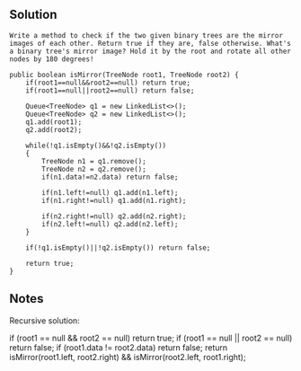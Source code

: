 ## Solution

```
Write a method to check if the two given binary trees are the mirror images of each other. Return true if they are, false otherwise. What's a binary tree's mirror image? Hold it by the root and rotate all other nodes by 180 degrees! 

public boolean isMirror(TreeNode root1, TreeNode root2) {
    if(root1==null&&root2==null) return true;
    if(root1==null||root2==null) return false;
    
    Queue<TreeNode> q1 = new LinkedList<>();
    Queue<TreeNode> q2 = new LinkedList<>();
    q1.add(root1);
    q2.add(root2);
    
    while(!q1.isEmpty()&&!q2.isEmpty())
    {
        TreeNode n1 = q1.remove();
        TreeNode n2 = q2.remove();
        if(n1.data!=n2.data) return false;
        
        if(n1.left!=null) q1.add(n1.left);
        if(n1.right!=null) q1.add(n1.right);
        
        if(n2.right!=null) q2.add(n2.right);
        if(n2.left!=null) q2.add(n2.left);
    }
    
    if(!q1.isEmpty()||!q2.isEmpty()) return false;
    
    return true;
}
```

## Notes
Recursive solution:

if (root1 == null && root2 == null) return true;
    if (root1 == null || root2 == null) return false;
    if (root1.data != root2.data) return false;
    return isMirror(root1.left, root2.right) && isMirror(root2.left, root1.right);
